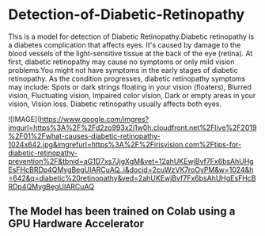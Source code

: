 # Detection-of-Diabetic-Retinopathy
  This is a model for detection of Diabetic Retinopathy.Diabetic retinopathy is a diabetes complication that affects eyes. It's caused by damage to the blood vessels of the light-sensitive tissue at the back of the eye (retina). At first, diabetic retinopathy may cause no symptoms or only mild vision problems.You might not have symptoms in the early stages of diabetic retinopathy. As the condition progresses, diabetic retinopathy symptoms may include:  Spots or dark strings floating in your vision (floaters), Blurred vision, Fluctuating vision, Impaired color vision, Dark or empty areas in your vision, Vision loss. Diabetic retinopathy usually affects both eyes.


![IMAGE](https://www.google.com/imgres?imgurl=https%3A%2F%2Fd2zo993x2i1w0h.cloudfront.net%2Flive%2F2019%2F01%2Fwhat-causes-diabetic-retinopathy-1024x642.jpg&imgrefurl=https%3A%2F%2Firisvision.com%2Ftips-for-diabetic-retinopathy-prevention%2F&tbnid=aG1D7xs7JjgXgM&vet=12ahUKEwjBvf7Fx6bsAhUHgEsFHcBRDp4QMygBegUIARCuAQ..i&docid=2cuWzVK7roOyPM&w=1024&h=642&q=diabetic%20retinopathy&ved=2ahUKEwjBvf7Fx6bsAhUHgEsFHcBRDp4QMygBegUIARCuAQ

## The Model has been trained on Colab using a GPU Hardware Accelerator
  

